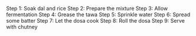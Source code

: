 Step 1: Soak dal and rice
Step 2: Prepare the mixture
Step 3: Allow fermentation
Step 4: Grease the tawa
Step 5: Sprinkle water
Step 6: Spread some batter
Step 7: Let the dosa cook
Step 8: Roll the dosa
Step 9: Serve with chutney
